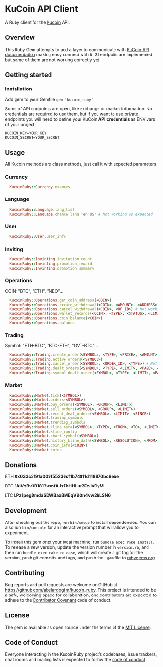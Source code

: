 # KuCoin API Client

A Ruby client for the [Kucoin](https://www.kucoin.com/#/?r=E57fFl/) API.

## Overview

This Ruby Gem attempts to add a layer to communicate with [KuCoin API documentation](http://docs.kucoinapidocs.apiary.io/) making easy connect with it. 31 endpoits are implemented but some of them
are not working correctly yet

## Getting started

### Installation

Add gem to your Gemfile
`gem 'kucoin_ruby'`

Some of API endpoints are open, like exchange or market information.
No credentials are required to use them, but if you want to use private endpoints
you will need to define your KuCoin **API credentials** as ENV vars of your project:

```
KUCOIN_KEY=YOUR_KEY
KUCOIN_SECRET=YOUR_SECRET
```

## Usage

All Kucoin methods are class methods, just call it with expected parameters

### Currency

```ruby
  KucoinRuby::Currency.exanges
```

### Language

```ruby
  KucoinRuby::Language.lang_list
  KucoinRuby::Language.change_lang 'en_US' # Not working as expected
```

### User

```ruby
  KucoinRuby::User.user_info
```

### Inviting

```ruby
  KucoinRuby::Invinting.invitation_count
  KucoinRuby::Invinting.promotion_reward
  KucoinRuby::Invinting.promotion_summary
```

### Operations

COIN: "BTC", "ETH", "NEO"...

```ruby
  KucoinRuby::Operations.get_coin_address(<COIN>)
  KucoinRuby::Operations.create_withdrawal(<COIN>, <AMOUNT>, <ADDRESS>) # Not working as expected
  KucoinRuby::Operations.cancel_withdrawal(<COIN>, <OP_ID>) # Not working as expected
  KucoinRuby::Operations.wallet_records(<COIN>, <TYPE>, <STATUS>, <LIMIT>, <PAGE>) # Not working as expected
  KucoinRuby::Operations.coin_balance(<COIN>)
  KucoinRuby::Operations.balance
```

### Trading

Symbol: "ETH-BTC", "BTC-ETH", "GVT-BTC"...

```ruby
  KucoinRuby::Trading.create_order(<SYMBOL>, <TYPE>, <PRICE>, <AMOUNT>) # Not tested yet
  KucoinRuby::Trading.active_orders(<SYMBOL>)
  KucoinRuby::Trading.cancel_order(<SYMBOL>, <ORDER_ID>, <TYPE>) # Not tested yet
  KucoinRuby::Trading.dealt_orders(<SYMBOL>, <TYPE>, <LIMIT>, <PAGE>, <SINCE>, <BEFORE>)
  KucoinRuby::Trading.symbol_dealt_order(<SYMBOL>, <TYPE>, <LIMIT>, <PAGE>)
```

### Market

```ruby
  KucoinRuby::Market.tick(<SYMBOL>)
  KucoinRuby::Market.orders(<SYMBOL>)
  KucoinRuby::Market.buy_orders(<SYMBOL>, <GROUP>, <LIMIT>)
  KucoinRuby::Market.sell_orders(<SYMBOL>, <GROUP>, <LIMIT>)
  KucoinRuby::Market.recent_deal_orders(<SYMBOL>, <LIMIT>, <SINCE>)
  KucoinRuby::Market.trading_symbols
  KucoinRuby::Market.trending_symbols
  KucoinRuby::Market.kline_data(<SYMBOL>, <TYPE>, <FROM>, <TO>, <LIMIT>)
  KucoinRuby::Market.kline_config
  KucoinRuby::Market.chart_symbol(<SYMBOL>)
  KucoinRuby::Market.history_kline_data(<SYMBOL>, <RESOLUTION>, <FROM>, <TO>)
  KucoinRuby::Market.coin_info(<COIN>)
  KucoinRuby::Market.coins

```

## Donations

ETH **0x033c3f91a009f55236cf1b74811d118870bc6ebe**

BTC **1AiVzBv3B1813wmfAJzFhHHLur2FzJaDyM**

LTC **LPz1pegDmdaSDWBaxBMEqV9Qn4vw2hLSN6**

## Development

After checking out the repo, run `bin/setup` to install dependencies. You can also run `bin/console` for an interactive prompt that will allow you to experiment.

To install this gem onto your local machine, run `bundle exec rake install`. To release a new version, update the version number in `version.rb`, and then run `bundle exec rake release`, which will create a git tag for the version, push git commits and tags, and push the `.gem` file to [rubygems.org](https://rubygems.org).

## Contributing

Bug reports and pull requests are welcome on GitHub at https://github.com/abelardogilm/kucoin_ruby. This project is intended to be a safe, welcoming space for collaboration, and contributors are expected to adhere to the [Contributor Covenant](http://contributor-covenant.org) code of conduct.

## License

The gem is available as open source under the terms of the [MIT License](https://opensource.org/licenses/MIT).

## Code of Conduct

Everyone interacting in the KucoinRuby project’s codebases, issue trackers, chat rooms and mailing lists is expected to follow the [code of conduct](https://github.com/abelardogilm/kucoin_ruby/blob/master/CODE_OF_CONDUCT.md).

